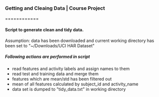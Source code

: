 ### Getting and Cleaing Data | Course Project
============

#### Script to generate clean and tidy data.
Assumption: data has been downloaded and current working directory has been set to "~/Downloads/UCI HAR Dataset"

##### Following actions are performed in script 
* read features and activity labels and assign names to them
* read test and training data and merge them
* features which are mean/std has been filtered out
* mean of all features calculated by subject_id and activity_name
* data set is dumped to "tidy_data.txt" in working directory


